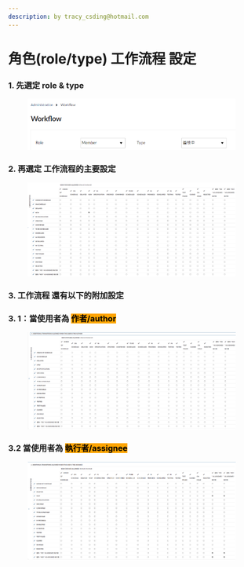 ```yaml
---
description: by tracy_csding@hotmail.com
---
```


# 角色(role/type) 工作流程 設定

### 1. 先選定 role & type

<figure><img src="../../.gitbook/assets/image (32).png" alt=""><figcaption></figcaption></figure>

### 2. 再選定 工作流程的主要設定&#x20;

<figure><img src="../../.gitbook/assets/image (36).png" alt=""><figcaption></figcaption></figure>

### 3. 工作流程 還有以下的附加設定

### 3. 1：當使用者為  <mark style="background-color:orange;">作者/author</mark>

<figure><img src="../../.gitbook/assets/image (34).png" alt=""><figcaption></figcaption></figure>





### 3.2 當使用者為  <mark style="background-color:orange;">執行者/assignee</mark>

<figure><img src="../../.gitbook/assets/image (37).png" alt=""><figcaption></figcaption></figure>

